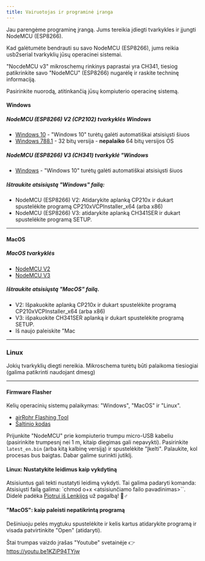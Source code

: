 ```yaml
---
title: Vairuotojas ir programinė įranga
---
```


Jau parengėme programinę įrangą. Jums tereikia įdiegti tvarkykles ir įjungti NodeMCU (ESP8266).

Kad galėtumėte bendrauti su savo NodeMCU (ESP8266), jums reikia usb2serial tvarkyklių jūsų operacinei sistemai.

"NocdeMCU v3" mikroschemų rinkinys paprastai yra CH341, tiesiog patikrinkite savo "NodeMCU" (ESP8266) nugarėlę ir raskite techninę informaciją.

Pasirinkite nuorodą, atitinkančią jūsų kompiuterio operacinę sistemą.

#### Windows

##### NodeMCU (ESP8266) V2 (CP2102) tvarkyklės Windows
* [Windows 10](https://www.silabs.com/documents/public/software/CP210x_Universal_Windows_Driver.zip) - "Windows 10" turėtų galėti automatiškai atsisiųsti šiuos
* [Windows 788.1](https://www.silabs.com/documents/public/software/CP210x_Windows_Drivers.zip) - 32 bitų versija - **nepalaiko** 64 bitų versijos OS

##### NodeMCU (ESP8266) V3 (CH341) tvarkyklė "Windows
* [Windows](http://www.wch.cn/downloads/file/5.html) - "Windows 10" turėtų galėti automatiškai atsisiųsti šiuos

##### Ištraukite atsisiųstą "Windows" failą:
* NodeMCU (ESP8266) V2: Atidarykite aplanką CP210x ir dukart spustelėkite programą CP210xVCPInstaller_x64 (arba x86)
* NodeMCU (ESP8266) V3: atidarykite aplanką CH341SER ir dukart spustelėkite programą SETUP.

---

#### MacOS

##### MacOS tvarkyklės
* [NodeMCU V2](https://www.silabs.com/documents/public/software/Mac_OSX_VCP_Driver.zip)
* [NodeMCU V3](http://www.wch.cn/downloads/file/178.html)

##### Ištraukite atsisiųstą "MacOS" failą.
* V2: Išpakuokite aplanką CP210x ir dukart spustelėkite programą CP210xVCPInstaller_x64 (arba x86)
* V3: išpakuokite CH341SER aplanką ir dukart spustelėkite programą SETUP.
* Iš naujo paleiskite "Mac

---

### Linux
Jokių tvarkyklių diegti nereikia. Mikroschema turėtų būti palaikoma tiesiogiai (galima patikrinti naudojant dmesg)

---
#### Firmware Flasher
Kelių operacinių sistemų palaikymas: "Windows", "MacOS" ir "Linux".

* [airRohr Flashing Tool](http://firmware.sensor.community/airrohr/flashing-tool/)
* [Šaltinio kodas](https://github.com/opendata-stuttgart/airrohr-firmware-flasher/)

Prijunkite "NodeMCU" prie kompiuterio trumpu micro-USB kabeliu (pasirinkite trumpesnį nei 1 m, kitaip diegimas gali nepavykti). Pasirinkite `latest_en.bin` (arba kitą kalbinę versiją) ir spustelėkite "Įkelti".
Palaukite, kol procesas bus baigtas. Dabar galime surinkti jutiklį.

#### Linux: Nustatykite leidimus kaip vykdytiną
Atsisiuntus gali tekti nustatyti leidimą vykdyti. Tai galima padaryti komanda: Atsisiųsti failą galima: `chmod o+x <atsisiunčiamo failo pavadinimas>``.
<br>
Didelė padėka [Piotrui iš Lenkijos](https://dropbox.inf.re) už pagalbą! 🙋♂️

#### "MacOS": kaip paleisti nepatikrintą programą
Dešiniuoju pelės mygtuku spustelėkite ir kelis kartus atidarykite programą ir visada patvirtinkite "Open" (atidaryti).

Štai trumpas vaizdo įrašas "Youtube" svetainėje 👉 https://youtu.be1KZiP94TYjw




